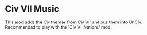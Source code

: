 # Civ VII Music

This mod adds the Civ themes from Civ VII and pus them into UnCiv. Recommended to play with the 'Civ VII Nations' mod.
